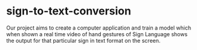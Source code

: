 # sign-to-text-conversion
Our project aims to create a  computer application and train  a model which when shown a  real time video of hand gestures  of Sign Language  shows the output for that  particular sign in text format on  the screen. 
